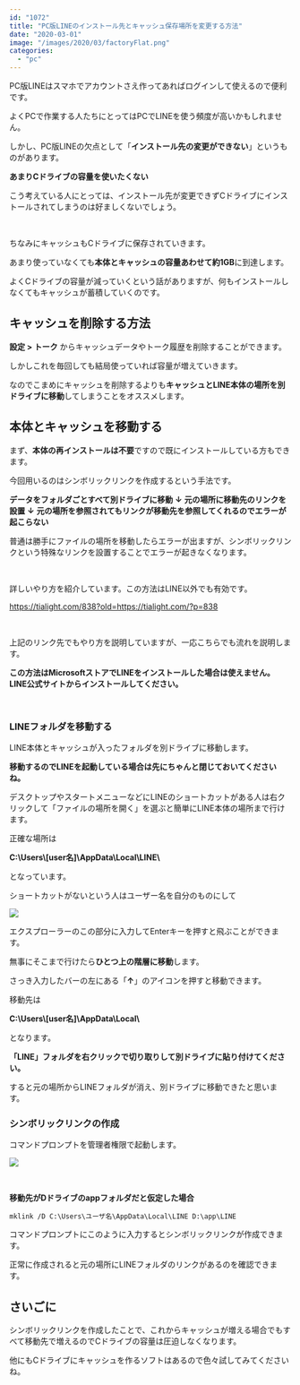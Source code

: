 ```yaml
---
id: "1072"
title: "PC版LINEのインストール先とキャッシュ保存場所を変更する方法"
date: "2020-03-01"
image: "/images/2020/03/factoryFlat.png"
categories: 
  - "pc"
---
```


PC版LINEはスマホでアカウントさえ作ってあればログインして使えるので便利です。

よくPCで作業する人たちにとってはPCでLINEを使う頻度が高いかもしれません。

しかし、PC版LINEの欠点として「**インストール先の変更ができない**」というものがあります。

**あまりCドライブの容量を使いたくない**

こう考えている人にとっては、インストール先が変更できずCドライブにインストールされてしまうのは好ましくないでしょう。

 

ちなみにキャッシュもCドライブに保存されていきます。

あまり使っていなくても**本体とキャッシュの容量あわせて約1GB**に到達します。

よくCドライブの容量が減っていくという話がありますが、何もインストールしなくてもキャッシュが蓄積していくのです。

## キャッシュを削除する方法

**設定 > トーク** からキャッシュデータやトーク履歴を削除することができます。

しかしこれを毎回しても結局使っていれば容量が増えていきます。

なのでこまめにキャッシュを削除するよりも**キャッシュとLINE本体の場所を別ドライブに移動**してしまうことをオススメします。

## 本体とキャッシュを移動する

まず、**本体の再インストールは不要**ですので既にインストールしている方もできます。

今回用いるのはシンボリックリンクを作成するという手法です。

**データをフォルダごとすべて別ドライブに移動** **↓** **元の場所に移動先のリンクを設置** **↓** **元の場所を参照されてもリンクが移動先を参照してくれるのでエラーが起こらない**

普通は勝手にファイルの場所を移動したらエラーが出ますが、シンボリックリンクという特殊なリンクを設置することでエラーが起きなくなります。

 

詳しいやり方を紹介しています。この方法はLINE以外でも有効です。

https://tialight.com/838?old=https://tialight.com/?p=838

 

上記のリンク先でもやり方を説明していますが、一応こちらでも流れを説明します。

**この方法はMicrosoftストアでLINEをインストールした場合は使えません。LINE公式サイトからインストールしてください。**

 

### LINEフォルダを移動する

LINE本体とキャッシュが入ったフォルダを別ドライブに移動します。

**移動するのでLINEを起動している場合は先にちゃんと閉じておいてくださいね。**

デスクトップやスタートメニューなどにLINEのショートカットがある人は右クリックして「ファイルの場所を開く」を選ぶと簡単にLINE本体の場所まで行けます。

正確な場所は

**C:\\Users\\\[user名\]\\AppData\\Local\\LINE\\**

となっています。

ショートカットがないという人はユーザー名を自分のものにして

![](../../assets/images/2020/03/gotoline.png)

エクスプローラーのこの部分に入力してEnterキーを押すと飛ぶことができます。

無事にそこまで行けたら**ひとつ上の階層に移動**します。

さっき入力したバーの左にある「**↑**」のアイコンを押すと移動できます。

移動先は

**C:\\Users\\\[user名\]\\AppData\\Local\\**

となります。

**「LINE」フォルダを右クリックで切り取りして別ドライブに貼り付けてください。**

すると元の場所からLINEフォルダが消え、別ドライブに移動できたと思います。

### シンボリックリンクの作成

コマンドプロンプトを管理者権限で起動します。

![](../../assets/images/2020/01/run-cmd-with-pm.png)

 

**移動先がDドライブのappフォルダだと仮定した場合**

```
mklink /D C:\Users\ユーザ名\AppData\Local\LINE D:\app\LINE
```

コマンドプロンプトにこのように入力するとシンボリックリンクが作成できます。

正常に作成されると元の場所にLINEフォルダのリンクがあるのを確認できます。

## さいごに

シンボリックリンクを作成したことで、これからキャッシュが増える場合でもすべて移動先で増えるのでCドライブの容量は圧迫しなくなります。

他にもCドライブにキャッシュを作るソフトはあるので色々試してみてくださいね。
